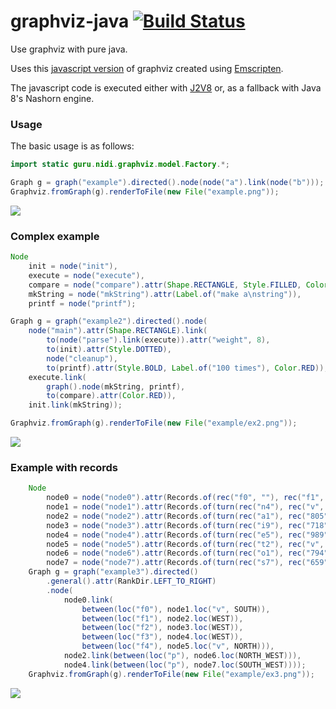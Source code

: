 # graphviz-java [![Build Status](https://travis-ci.org/nidi3/graphviz-java.svg)](https://travis-ci.org/nidi3/graphviz-java)
Use graphviz with pure java.

Uses this [javascript version](https://github.com/mdaines/viz.js) of graphviz created using 
[Emscripten](https://github.com/kripken/emscripten).

The javascript code is executed either with [J2V8](https://github.com/eclipsesource/J2V8) or, 
as a fallback with Java 8's Nashorn engine.

### Usage
The basic usage is as follows:
  
```java
import static guru.nidi.graphviz.model.Factory.*;

Graph g = graph("example").directed().node(node("a").link(node("b")));
Graphviz.fromGraph(g).renderToFile(new File("example.png"));
```
![](https://raw.githubusercontent.com/nidi3/graphviz-java/master/example/ex1.png)

### Complex example

```java
Node
    init = node("init"),
    execute = node("execute"),
    compare = node("compare").attr(Shape.RECTANGLE, Style.FILLED, Color.hsv(.7, .3, 1.0)),
    mkString = node("mkString").attr(Label.of("make a\nstring")),
    printf = node("printf");

Graph g = graph("example2").directed().node(
    node("main").attr(Shape.RECTANGLE).link(
        to(node("parse").link(execute)).attr("weight", 8),
        to(init).attr(Style.DOTTED),
        node("cleanup"),
        to(printf).attr(Style.BOLD, Label.of("100 times"), Color.RED)),
    execute.link(
        graph().node(mkString, printf),
        to(compare).attr(Color.RED)),
    init.link(mkString));

Graphviz.fromGraph(g).renderToFile(new File("example/ex2.png"));
```
![](https://raw.githubusercontent.com/nidi3/graphviz-java/master/example/ex2.png)

### Example with records

```java
    Node
        node0 = node("node0").attr(Records.of(rec("f0", ""), rec("f1", ""), rec("f2", ""), rec("f3", ""), rec("f4", ""))),
        node1 = node("node1").attr(Records.of(turn(rec("n4"), rec("v", "719"), rec("")))),
        node2 = node("node2").attr(Records.of(turn(rec("a1"), rec("805"), rec("p","")))),
        node3 = node("node3").attr(Records.of(turn(rec("i9"), rec("718"), rec("")))),
        node4 = node("node4").attr(Records.of(turn(rec("e5"), rec("989"), rec("p","")))),
        node5 = node("node5").attr(Records.of(turn(rec("t2"), rec("v", "959"), rec("")))),
        node6 = node("node6").attr(Records.of(turn(rec("o1"), rec("794"), rec("")))),
        node7 = node("node7").attr(Records.of(turn(rec("s7"), rec("659"), rec(""))));
    Graph g = graph("example3").directed()
        .general().attr(RankDir.LEFT_TO_RIGHT)
        .node(
            node0.link(
                between(loc("f0"), node1.loc("v", SOUTH)),
                between(loc("f1"), node2.loc(WEST)),
                between(loc("f2"), node3.loc(WEST)),
                between(loc("f3"), node4.loc(WEST)),
                between(loc("f4"), node5.loc("v", NORTH))),
            node2.link(between(loc("p"), node6.loc(NORTH_WEST))),
            node4.link(between(loc("p"), node7.loc(SOUTH_WEST))));
    Graphviz.fromGraph(g).renderToFile(new File("example/ex3.png"));
```
![](https://raw.githubusercontent.com/nidi3/graphviz-java/master/example/ex3.png)
